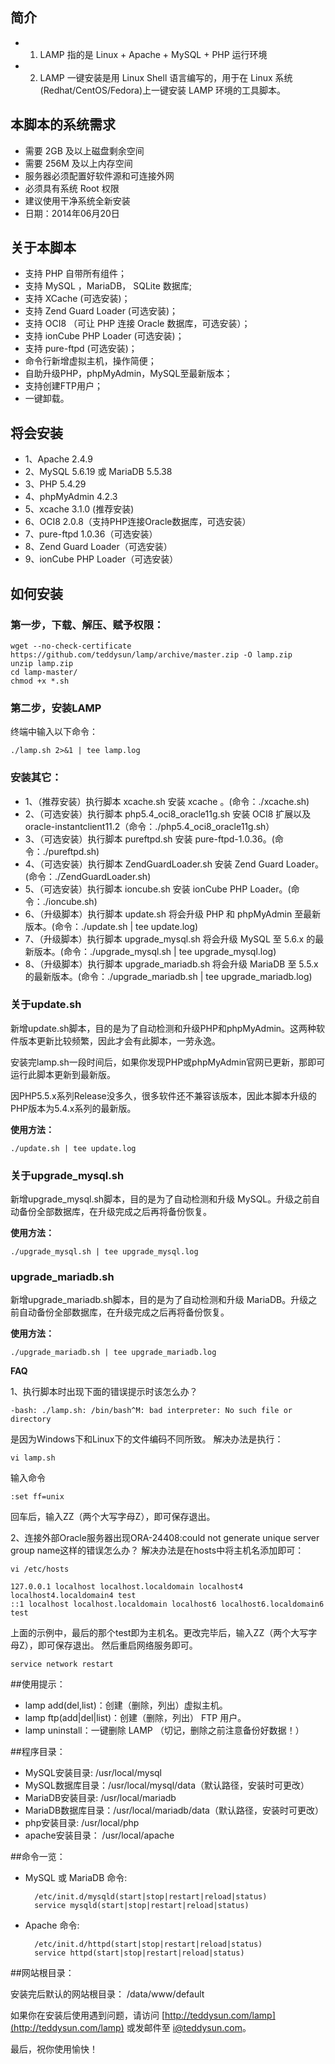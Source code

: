 ## 简介
* 1. LAMP 指的是 Linux + Apache + MySQL + PHP 运行环境
* 2. LAMP 一键安装是用 Linux Shell 语言编写的，用于在 Linux 系统(Redhat/CentOS/Fedora)上一键安装 LAMP 环境的工具脚本。

## 本脚本的系统需求
* 需要 2GB 及以上磁盘剩余空间
* 需要 256M 及以上内存空间
* 服务器必须配置好软件源和可连接外网
* 必须具有系统 Root 权限
* 建议使用干净系统全新安装
* 日期：2014年06月20日

## 关于本脚本
* 支持 PHP 自带所有组件；
* 支持 MySQL ，MariaDB， SQLite 数据库;
* 支持 XCache (可选安装)；
* 支持 Zend Guard Loader (可选安装)；
* 支持 OCI8 （可让 PHP 连接 Oracle 数据库，可选安装）；
* 支持 ionCube PHP Loader (可选安装)；
* 支持 pure-ftpd (可选安装)；
* 命令行新增虚拟主机，操作简便；
* 自助升级PHP，phpMyAdmin，MySQL至最新版本；
* 支持创建FTP用户；
* 一键卸载。

## 将会安装
* 1、Apache 2.4.9
* 2、MySQL 5.6.19 或 MariaDB 5.5.38
* 3、PHP 5.4.29
* 4、phpMyAdmin 4.2.3
* 5、xcache 3.1.0 (推荐安装)
* 6、OCI8 2.0.8（支持PHP连接Oracle数据库，可选安装）
* 7、pure-ftpd 1.0.36（可选安装）
* 8、Zend Guard Loader（可选安装）
* 9、ionCube PHP Loader（可选安装）

## 如何安装
### 第一步，下载、解压、赋予权限：

    wget --no-check-certificate https://github.com/teddysun/lamp/archive/master.zip -O lamp.zip
    unzip lamp.zip
    cd lamp-master/
    chmod +x *.sh

### 第二步，安装LAMP
终端中输入以下命令：

    ./lamp.sh 2>&1 | tee lamp.log

### 安装其它：

* 1、（推荐安装）执行脚本 xcache.sh 安装 xcache 。(命令：./xcache.sh)
* 2、（可选安装）执行脚本 php5.4_oci8_oracle11g.sh 安装 OCI8 扩展以及 oracle-instantclient11.2（命令：./php5.4_oci8_oracle11g.sh）
* 3、（可选安装）执行脚本 pureftpd.sh 安装 pure-ftpd-1.0.36。(命令：./pureftpd.sh)
* 4、（可选安装）执行脚本 ZendGuardLoader.sh 安装 Zend Guard Loader。(命令：./ZendGuardLoader.sh)
* 5、（可选安装）执行脚本 ioncube.sh 安装 ionCube PHP Loader。(命令：./ioncube.sh)
* 6、（升级脚本）执行脚本 update.sh 将会升级 PHP 和 phpMyAdmin 至最新版本。(命令：./update.sh | tee update.log)
* 7、（升级脚本）执行脚本 upgrade_mysql.sh 将会升级 MySQL 至 5.6.x 的最新版本。(命令：./upgrade_mysql.sh | tee upgrade_mysql.log)
* 8、（升级脚本）执行脚本 upgrade_mariadb.sh 将会升级 MariaDB 至 5.5.x 的最新版本。(命令：./upgrade_mariadb.sh | tee upgrade_mariadb.log)

### 关于update.sh

新增update.sh脚本，目的是为了自动检测和升级PHP和phpMyAdmin。这两种软件版本更新比较频繁，因此才会有此脚本，一劳永逸。

安装完lamp.sh一段时间后，如果你发现PHP或phpMyAdmin官网已更新，那即可运行此脚本更新到最新版。

因PHP5.5.x系列Release没多久，很多软件还不兼容该版本，因此本脚本升级的PHP版本为5.4.x系列的最新版。

**使用方法：**

    ./update.sh | tee update.log

### 关于upgrade_mysql.sh

新增upgrade_mysql.sh脚本，目的是为了自动检测和升级 MySQL。升级之前自动备份全部数据库，在升级完成之后再将备份恢复。

**使用方法：**

    ./upgrade_mysql.sh | tee upgrade_mysql.log


### upgrade_mariadb.sh

新增upgrade_mariadb.sh脚本，目的是为了自动检测和升级 MariaDB。升级之前自动备份全部数据库，在升级完成之后再将备份恢复。

**使用方法：**

    ./upgrade_mariadb.sh | tee upgrade_mariadb.log

**FAQ**

1、执行脚本时出现下面的错误提示时该怎么办？

    -bash: ./lamp.sh: /bin/bash^M: bad interpreter: No such file or directory

是因为Windows下和Linux下的文件编码不同所致。
解决办法是执行：

    vi lamp.sh

输入命令

    :set ff=unix 

回车后，输入ZZ（两个大写字母Z），即可保存退出。

2、连接外部Oracle服务器出现ORA-24408:could not generate unique server group name这样的错误怎么办？
解决办法是在hosts中将主机名添加即可：

    vi /etc/hosts

    127.0.0.1 localhost localhost.localdomain localhost4 localhost4.localdomain4 test
    ::1 localhost localhost.localdomain localhost6 localhost6.localdomain6 test

上面的示例中，最后的那个test即为主机名。更改完毕后，输入ZZ（两个大写字母Z），即可保存退出。
然后重启网络服务即可。

    service network restart

##使用提示：

* lamp add(del,list)：创建（删除，列出）虚拟主机。
* lamp ftp(add|del|list)：创建（删除，列出） FTP 用户。
* lamp uninstall：一键删除 LAMP （切记，删除之前注意备份好数据！）

##程序目录：

* MySQL安装目录: /usr/local/mysql
* MySQL数据库目录：/usr/local/mysql/data（默认路径，安装时可更改）
* MariaDB安装目录: /usr/local/mariadb
* MariaDB数据库目录：/usr/local/mariadb/data（默认路径，安装时可更改）
* php安装目录: /usr/local/php
* apache安装目录： /usr/local/apache

##命令一览：
* MySQL 或 MariaDB 命令: 

        /etc/init.d/mysqld(start|stop|restart|reload|status)
        service mysqld(start|stop|restart|reload|status)

* Apache 命令: 

        /etc/init.d/httpd(start|stop|restart|reload|status)
        service httpd(start|stop|restart|reload|status)      

##网站根目录：

安装完后默认的网站根目录： /data/www/default

如果你在安装后使用遇到问题，请访问 [http://teddysun.com/lamp](http://teddysun.com/lamp) 或发邮件至 i@teddysun.com。

最后，祝你使用愉快！
